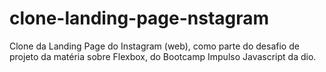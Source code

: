 # clone-landing-page-nstagram
Clone da Landing Page do Instagram (web), como parte do desafio de projeto da matéria sobre Flexbox, do Bootcamp Impulso Javascript da dio. 
